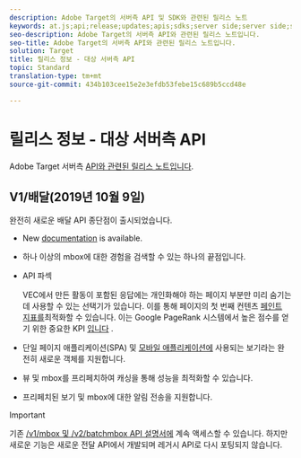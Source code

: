 ```yaml
---
description: Adobe Target의 서버측 API 및 SDK와 관련된 릴리스 노트
keywords: at.js;api;release;updates;apis;sdks;server side;server side;server-side;api;delivery api
seo-description: Adobe Target의 서버측 API와 관련된 릴리스 노트입니다.
seo-title: Adobe Target의 서버측 API와 관련된 릴리스 노트입니다.
solution: Target
title: 릴리스 정보 - 대상 서버측 API
topic: Standard
translation-type: tm+mt
source-git-commit: 434b103cee15e2e3efdb53febe15c689b5ccd48e

---
```



# 릴리스 정보 - 대상 서버측 API

Adobe Target 서버측 [API와 관련된 릴리스 노트입니다](https://developers.adobetarget.com/api/delivery-api/).

## V1/배달(2019년 10월 9일)

완전히 새로운 배달 API 종단점이 출시되었습니다.

* New [documentation](https://developers.adobetarget.com/api/delivery-api/) is available.
* 하나 이상의 mbox에 대한 경험을 검색할 수 있는 하나의 끝점입니다.
* API 파섹

   VEC에서 만든 활동이 포함된 응답에는 개인화해야 하는 페이지 부분만 미리 숨기는 데 사용할 수 있는 선택기가 있습니다. 이를 통해 페이지의 첫 번째 컨텐츠 [페인트 지표를](https://developers.google.com/web/fundamentals/performance/user-centric-performance-metrics.html)최적화할 수 있습니다. 이는 Google PageRank 시스템에서 높은 점수를 얻기 위한 중요한 KPI [입니다](https://en.wikipedia.org/wiki/PageRank) .

* 단일 페이지 애플리케이션(SPA) 및 [모바일 애플리케이션에](/help/c-implementing-target/c-implementing-target-for-client-side-web/how-to-deployatjs/target-atjs-single-page-application.md) [](/help/c-target-mobile-app/target-mobile-app.md)사용되는 보기라는 완전히 새로운 객체를 지원합니다.
* 뷰 및 mbox를 프리페치하여 캐싱을 통해 성능을 최적화할 수 있습니다.
* 프리페치된 보기 및 mbox에 대한 알림 전송을 지원합니다.

>[!IMPORTANT]
>
>기존 [/v1/mbox 및 /v2/batchmbox API 설명서에](https://developers.adobetarget.com/api/legacy-api/index.html) 계속 액세스할 수 있습니다. 하지만 새로운 기능은 새로운 전달 API에서 개발되며 레거시 API로 다시 포팅되지 않습니다.
